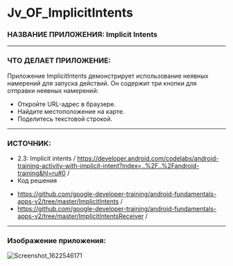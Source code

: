 # Jv_OF_ImplicitIntents

### НАЗВАНИЕ ПРИЛОЖЕНИЯ: Implicit Intents

------------------------------
### ЧТО ДЕЛАЕТ ПРИЛОЖЕНИЕ:

Приложение ImplicitIntents демонстрирует использование неявных намерений для запуска действий. Он содержит три кнопки для отправки неявных намерений:

- Откройте URL-адрес в браузере.   
- Найдите местоположение на карте.   
- Поделитесь текстовой строкой.   

------------------------------
### ИСТОЧНИК: 

* 2.3: Implicit intents / https://developer.android.com/codelabs/android-training-activity-with-implicit-intent?index=..%2F..%2Fandroid-training&hl=ru#0 /
* Код решения 
- https://github.com/google-developer-training/android-fundamentals-apps-v2/tree/master/ImplicitIntents / 
- https://github.com/google-developer-training/android-fundamentals-apps-v2/tree/master/ImplicitIntentsReceiver /
------------------------------
### Изображение приложения:

![Screenshot_1622546171](https://user-images.githubusercontent.com/77355204/120315535-2476d900-c2e5-11eb-9477-281c450050d6.png)

